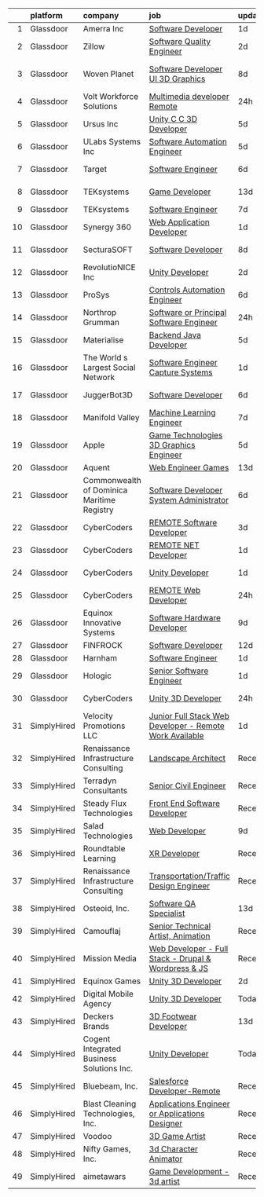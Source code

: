 

|    | platform    | company                                    | job                                                                                                                                                                                                                                                                                                                                                                                                                                                                                                                                                                                                                                                                                                                                                                                                                                                                                                                                                                                                                                                                                                                                                                                                                                                                                                                                                                                               | update_time   | location            |
|---:|:------------|:-------------------------------------------|:--------------------------------------------------------------------------------------------------------------------------------------------------------------------------------------------------------------------------------------------------------------------------------------------------------------------------------------------------------------------------------------------------------------------------------------------------------------------------------------------------------------------------------------------------------------------------------------------------------------------------------------------------------------------------------------------------------------------------------------------------------------------------------------------------------------------------------------------------------------------------------------------------------------------------------------------------------------------------------------------------------------------------------------------------------------------------------------------------------------------------------------------------------------------------------------------------------------------------------------------------------------------------------------------------------------------------------------------------------------------------------------------------|:--------------|:--------------------|
|  1 | Glassdoor   | Amerra  Inc                                | [Software Developer](https://www.glassdoor.com/partner/jobListing.htm?pos=108&ao=1110586&s=58&guid=00000181233808bea722d03dcdf0b4a6&src=GD_JOB_AD&t=SR&vt=w&ea=1&cs=1_52f9cae4&cb=1654153284146&jobListingId=1007906243841&cpc=1EC006BEB16B588D&jrtk=3-0-1g4hjg2793c5j001-1g4hjg27n2pv8000-9ef227baf8ffa14c--6NYlbfkN0DeXU0vMxLyKhfauY-dgUBa_3v1DHLtGGo4EP_Dl8CiY1CXhE0AlsdbUV0CH6NWJg6ASg8sjZ8XcuBXGTEm1rXBqMnUDOOcDZT-f1kO9vOXM0t4y53qgTBD_TluqnHB-3iL7C7hHry0-fbUnoiani-A49smxBl85jDV2Mc2P-I38biv33uVzbmohut7-XvsFulsSbjvhWd8d14X3pa-V2h0xcL3SuB6YU8oXU6XDig7hw5cXPZl-iIYpRNlc2YZ14xpN_D652OBwZ8reTef92IXsVlVAYTUkrCzDmx1F9EFdNv8UWByk73vcZMGgiQ2GgtzdPHLcuVx45gCXMRVRQcrPwEiZX5jwMVBG82fEEoVZbYlv117ju3p5eNBRjJ1oyJQxCVXGk1WpDSb1wCyLhZ6V22pOU7wYdslZuZ9Cst61iZAOXctEjcoqLAJbllmG47aETr5VbOJVtZ3FR9HNXZiMTeHxNyLfmBUTM_BGaA_VTCP5LUsuuiPMtQiWYk1CHk%3D)                                                                                                                                                                                                                                                                                                                                                                                                                                                                                                                                       | 1d            | Houston, TX         |
|  2 | Glassdoor   | Zillow                                     | [Software Quality Engineer](https://www.glassdoor.com/partner/jobListing.htm?pos=116&ao=1110586&s=58&guid=00000181233808bea722d03dcdf0b4a6&src=GD_JOB_AD&t=SR&vt=w&cs=1_95637cd3&cb=1654153284147&jobListingId=1007903539031&cpc=1CBFC3E34E2A31FF&jrtk=3-0-1g4hjg2793c5j001-1g4hjg27n2pv8000-035407c887bad3dc--6NYlbfkN0ANMurRYyPEXg08u6OamUd1Mvhk-zhFSGYIZgoJR86UvQ_x0FKK8TrZZD49G3rLjS9rbZs5q0fbxwYU7MkV993Oe-gKeXOBEM0przj8GW40AqIWrED_h2tg0FFZ_tVDMQKQ-FCMIu7_2R71BCkq9j8dBYcVNaMOjb43cyWZM9Fvpg-YQtiHwFq-sZNZbAd4QXecHj88G8WQ1jnE3kgWD884eK9g8xG91-VtaFBG5_B6WrCe3YJ4qjxi_OABiZ6huEsYTEymomaqi031KxB06bH1svCXDFqMmi0jxrTmZ8S9jhEEaYIbVVCgw_Mcy6FgSAtjqxfMENf7T9mpNX3y3bXZziYerJozyLDrMI--DfrFIniu0LC1vTulitRCSK_soGOdSLtyGIOmw2WVmB_uaDYXbSItoKb53f0P2JtCOSZFoMQzmmWhSQ6-g_YI51v3zZb_EKeqpyfOWVZmqQE7lsQmF6dUgO0TubEFIzwrVz9Aqnm6IOW8up1lAuT5Pch6Anu4uIGVATi-Hez4BhzeSVlbW5HT8hTB3UuORKccscZUTiexmOS4enL75PEPNB_3LK90o-uTmcvqBgW4OX5dHxKQSMjesu5kLVqWdtNtO3kLRbOmA5ZkowQ3iGcbjpaBfziwXbJiCkWkfPaFTrSG_Wgf5FI9xpZhK6O4S9mNpVtzSyapgsVSdK7ypR5Fa1P-ZynbV7KgL2fA-kjXUwmfTr3btwznksnun828eHD4I-2wa3dgSJ8M-_kZIJNAs9BkMnocaw02HgZwbmkH-Srxn8s15qgmRSW0ywuHZ5fGvNrnMLmgPbC9nF6JuvBa2rqUDO-rCTH4lpwkSGVeLBe-CSI7G5Z_tdfz-fVSvqwNmxXS14Q42nXuL-M9tgb1FKuy5vSRuTjy4l8LdUnixUfIEP6fBJ-SPO4o5Xg%3D)                                                                                                     | 2d            | Irvine, CA          |
|  3 | Glassdoor   | Woven Planet                               | [Software Developer  UI 3D Graphics ](https://www.glassdoor.com/partner/jobListing.htm?pos=114&ao=1110586&s=58&guid=00000181233808bea722d03dcdf0b4a6&src=GD_JOB_AD&t=SR&vt=w&ea=1&cs=1_1adc1b14&cb=1654153284147&jobListingId=1007890992132&cpc=D99DB9A39DE67464&jrtk=3-0-1g4hjg2793c5j001-1g4hjg27n2pv8000-7c8ecdf940791dc0--6NYlbfkN0DSgjPPcnEdvoK3uuxfISLALE6pB1FR7YSHOr_tSg5_QCn410VK5Ds4sai37YL-FnH_M2Fnv0gjQ9TOzNTRle5O8StGDaF5nwXTjI4WZakCJvD0hoVC8rY9ZivgsNBzAZH1yAVgljWPxrQjSfhDdac-mVtFJvKlX_SSyDg74TVmkLWO-wnLXDbRecg9HtecRv4SJDVu1nQLGyv_tHOiuyWcT1_XPTOUMjy3C23Px-AtKEsUIBDhZOJxcXN8hcqHPhVyfcIj98RcTYcPpU10Er0PBsztIIMC4qjn_tp1sihM56RT_fzBUj76P9ARkbH1voKuXjvWu33qjN2j2om42NHkoLm2QTaX2b6RGh1rKpC2fowy9lGqFlyFnUKibPKn-w3IfwupJXQg9hOXi0cLIFv5fRbG2W53X1L77NViAFd_OBMoIJJ9s2AxdbX8fsOPOVmxxb8opAmq5zwuaTQREDncppa0FHhXaFPT0bd4_X3oGAioco-aEKQ9x8gspoX_A9O6B1yU4FaUTuQ1bY1oNqzaWzYa938nRHUtwqsQ_V12W0VwIcwhDsDZZM6rceORElTIswVkzxEtiw%3D%3D)                                                                                                                                                                                                                                                                                                                                                                                                                                        | 8d            | San Francisco, CA   |
|  4 | Glassdoor   | Volt Workforce Solutions                   | [Multimedia developer   Remote](https://www.glassdoor.com/partner/jobListing.htm?pos=123&ao=1110586&s=58&guid=00000181233808bea722d03dcdf0b4a6&src=GD_JOB_AD&t=SR&vt=w&ea=1&cs=1_14bef301&cb=1654153284149&jobListingId=1007910588175&cpc=334ABAF5D42DC775&jrtk=3-0-1g4hjg2793c5j001-1g4hjg27n2pv8000-d4eb8369b3334f65--6NYlbfkN0Dw5YS5k2p9urruc14icYN1MKKvJIN3Kd2XbyQRMSdz9S30i5tCfy1Y-ZWHvwiYZbhDtDoBqqL7q4BrVJHQxkZ1uaP5SP7UGPB62W1ILvEBBQ5Aw4DJXXbq2lJsDocoURpBjlVW488WWTvvYe9FVeQiGp0Yb9oqhfYH3Gx_dCAoJSn5yYuMAB1zT_PPR2Z7kJ8DlmW1yEBVi36iHThzb2GUPqsT-LfUkr0WJz0ZzzAXf09aThponUo5-V-NFdF_y-zKJxBMtXF7dbIkQ8Z17xXJP8f-RJ-29PoJ5jyxXY95RC8yL2NSPReHk-ObYUm-Gid_5gOv7NuF3uIiKm6mP6XJWzhnaRcx3abADqHQF-MNCq7ruBUjtpSny_ZEo_CbTXFyGODrNuItRLs1923p2K7eZJDayrDzrv_4tKnLI7kSFNOjxoV6i_3HBc9XlRkAQdMOFT0jbKIhJNKk0OAcjxVFyHODJbVkdt6U5Zt1hxkUeHKmvZzfBg0vA4TF7D1xee4Ys6N8BueO_IAi0LrB3LC6PLZyoYl75e8sUInsVrjeEJ4wJOWJ826DO1ohYt8K5ls%3D)                                                                                                                                                                                                                                                                                                                                                                                                                                                            | 24h           | Dallas, TX          |
|  5 | Glassdoor   | Ursus  Inc                                 | [Unity C C   3D Developer](https://www.glassdoor.com/partner/jobListing.htm?pos=115&ao=1110586&s=58&guid=00000181233808bea722d03dcdf0b4a6&src=GD_JOB_AD&t=SR&vt=w&ea=1&cs=1_c914067a&cb=1654153284148&jobListingId=1007899085214&cpc=F17331D9BECC482A&jrtk=3-0-1g4hjg2793c5j001-1g4hjg27n2pv8000-e94ba3e8f5e09dfd--6NYlbfkN0CT8vBT9H5mqECx2dfLV_FONLPDKpIRssxVwtj05Tmm4rA5I0VNOPdM1oYsK66ov5pDGOLJHGnDLBGJyQ1GPi5-bziv7MwQqUEBr1DOUreN8GzYgEC_gJlyWgSfTpdGPPjD4QSlY1HIR-NFpcoAXS27VgnrBDy-bqdhYISd3i7bD79cjzAdSEJN2VeD1TohrI3Kl6f4QCjwczBeNwLH492qEibsIYUqUqv1obeyjhm_U6tXQQQYMvB0oqKZB-4clx3_VDDAtfbIzk20XcGIijaVf1iB5mIjDtsGc4bWVqeZW3rlvCylL6PtwqdlxRLcC_tusSnNKVurm-c1d-GjwcYDbIZNJ-DYqS4hw0VrJlq6llBSDVc-Juf__BadU0uzlxcgotLz-PTagkCbRMooCz2tqROxSl77ccmnRe8YFBMa5JaGtHwi2RJKsPo6Q8-wOUWNO2badF__AL8lRiR1jB6wgrkY_tnA_IePVfMDHOzBnv7SEJ5LpJK3J5X4Bp2_YGKG0nRrbgwIcSZ7H6uK-UBJVyg5rdyO_CAEMhQV_VDfSwUiNWhq5FIpP2VI92Jiz8oqPfNo1AG0zkQrmtqulV7ipJGl0dZHJCCC_kO-OV2jdbi77-8oP-dtgHI1qe1MdqhT1X7y8kG_nzNphTZI291NvyHR0Ab8zoSeC4uHTfzu_JRCfyXq-VG1LZ_WIEYLCwBWGYio12gRFwoJGml5rf6hdgVoXBjJdIlBGqUvCA0joMkG06QvMkgQFeaVBQDWSLmHDby91qRR6bAe9P6xeEIoHMx8Eywl3af--HftSka51wCKFHC9CYjLuQEd7AOBVyOXYhPf1xNrGVYbQhWe6aO8s0F5nOh1bBb_Vf8RizfpAE6LPgPxGgQHCpx8WazRidUyvAHQLOpahfxNsWHiiTA56RVAuKUwpWlcNelLSW4WvQgKj9zXY8zDCMhMRNkNfWJtUoL-R2tzR4A4gFVfFZww9aRaX3Fzz1FWDIfXMG_vdQ_sUARuLx9Ixkhpu5U2JyI%3D) | 5d            | Redmond, WA         |
|  6 | Glassdoor   | ULabs Systems Inc                          | [Software Automation Engineer](https://www.glassdoor.com/partner/jobListing.htm?pos=128&ao=1110586&s=58&guid=00000181233808bea722d03dcdf0b4a6&src=GD_JOB_AD&t=SR&vt=w&cs=1_c1b993e8&cb=1654153284149&jobListingId=1007898707176&cpc=D3E44275D43A938E&jrtk=3-0-1g4hjg2793c5j001-1g4hjg27n2pv8000-39addfb43f09051d--6NYlbfkN0D0ff9e8Lfwlpl5zGbQmpn59AL71QmFd7VKOAnfyjZzp5sdngV8WPgYe0dov1m7Y2nfEVCrpCjpGq7Chvt4-t_hmGEKpBgulXPqfAQ_y0o1BL7oGzh7E_f5e2WP98XxyGTcMCq4FZaH8NyQpOiCAMspvgKxZlpLGJw1oxWn3ua44Ncr2c56Nhu1QtFJRRFFzsvFIM8OirE2Ml-vuP1tGlSngvdEQrq8OQ_q10EwFA44SXAST8cCQyJsFnAUcaWFEK88YHVEhpCi9nYCWiklMQG9tLUTLCTH4BVhEb6pTgkWlfrTMNtPe2o8UXzzC6XZoR2JQZcOtQ6I-fZeLMXRyrncBoxOQzSRm4WDlyikxiH9j5x-NlNXhVLJE6-hZGHBUhcf_aEnyMBwt_FAh0BqVZ_aG4wjQNYlX1auLxQZwXNU2vX18cSSDrHGa8zEeMqzjC0IcsxKU3FoWTzuHbiyZ39Y)                                                                                                                                                                                                                                                                                                                                                                                                                                                                                                                                                                                | 5d            | Memphis, TN         |
|  7 | Glassdoor   | Target                                     | [Software Engineer](https://www.glassdoor.com/partner/jobListing.htm?pos=110&ao=1110586&s=58&guid=00000181233808bea722d03dcdf0b4a6&src=GD_JOB_AD&t=SR&vt=w&cs=1_c512f811&cb=1654153284145&jobListingId=1007895429194&cpc=275B60D2C545FCD5&jrtk=3-0-1g4hjg2793c5j001-1g4hjg27n2pv8000-42065ac41c6aa2f8--6NYlbfkN0AgONBeCfCTVljpwzR96jFX3mtyFC--n153CYnqiKkqIbEzGownH_L0_wgVvmdp1a2bfVqkckYn9ZGDRyvP-1N9wBGO29g7IFf9GLepeB5XrRUyNVK2IdHSye7sLCOCDJWBmKU_YhTXwDhNQetnBWWs940am_X0JYXzDsLnB15uoAdguM3VID9bVpcdyFKpSxCWEKn0GqwcGv_E-p_pSWLt3x319JO7g9_8oUtjvTvgbWPvwK_1QsvzTd2EkEhLA2N557AeGSaTq5B_HHcRsuSOoPusYTVTbqW-SQp744tTuj-su9XikwDwFRasx7uxEE4Hq5h1MzFZYogSbrHw2L4GwTdwyAEJMMrRPMMWhLBCdavCelS9sZ_iwUBoPJntJjPLNhctwVXhcgkJtDlIQ1Yc24XbrfyALMc_hf3j7qyaMeYVLL-9IfsqaX23-Gus8is%3D)                                                                                                                                                                                                                                                                                                                                                                                                                                                                                                                                                                                                             | 6d            | Brooklyn Park, MN   |
|  8 | Glassdoor   | TEKsystems                                 | [Game Developer](https://www.glassdoor.com/partner/jobListing.htm?pos=121&ao=1110586&s=58&guid=00000181233808bea722d03dcdf0b4a6&src=GD_JOB_AD&t=SR&vt=w&cs=1_8b35d754&cb=1654153284148&jobListingId=1007875996476&cpc=FAE5E775D180B2FB&jrtk=3-0-1g4hjg2793c5j001-1g4hjg27n2pv8000-6bffca2e1afbaef0--6NYlbfkN0AuKz8EBO1xHDEL7V2YF9xF3dC_I9B9i-Zw2Jh8clPMK9BxhHDJszxSyW718EipT5Oq9GRhNCC56mPg0JChckExQGkTED2HSRuhdoRcyUk8TPVF4mU0Q-baBuh9Zc7UF_MDiwaGijfRq_ioHoK6Xujvvr_2AEaIHGKCLRBJg362LpGZoLQBQlkAiI1Jn-9N4-CJJV3C2sx9z7aUKJiRMUkmP0Wj9J2BhKo4ZdMow9EttFmNepm6GsMK7P-VLAhgQ51bS62jQ-bCnVmMCenzr4wAPb5f4H5P621AJ0BSDYZCvZ1DF3dN_f-XhDTrKF1wWmheLvFj1PVCX7gl1aGzMDv3FMb9F4zoUkMaWCMvoD5EhlIlzGSdsVhGzoQpc578Ll-KS8D8L_gkGMuO_mj3bcPcfVeP2ngZncpqPDSCn23RGqdpIDEJnoWeEi4VgBUHsxTWGlTwK7pCX_s84aKLbPFvbdvoGG70nzCq9H0VGNaZirMMThfwJjY10RM5BvLYRbvbv3NmvTCfHSX2QhLaOYxBMFuvi-YwRxUd_9aLWMI9vLBh2gAFKjapFN1ZjsGMZgj7Naz42QhZdk6qvsUO2CLoY9dhf1kxO2xkfjIVT-lPoE3lNLPrZS8qEfLEVGBp2hxzGU7XHWExRipKbKGjAKOVj7nTs6iUFK8U7qotSEPr8haCa58gKZA9_tqxLlYkJq86BNg0B3CB5Q79uscwUZpOBC_r6He5K2k6YP-H0cUMohdD8UD7N6FSz6Lz2_tpRtUqLo-wNSgl6myRJPgfNINS0PGZsCNCc1A-kVoFEaAVaewb_04olyxINxTMVSBVV6w4oDU96xCNiBDOxEQJA7u58v7OP8BmEQvbHtobS7A_CIcJCJUqRRYY5rcXsk-CkgpDW3MLRBgWqbriPEy2PByu0X8D7smaTQFQmtGeUeB8GCdQn8ZQfyQQJMJgEuMeeifPls5p8eozdA%3D%3D)                                                                  | 13d           | Cupertino, CA       |
|  9 | Glassdoor   | TEKsystems                                 | [Software Engineer](https://www.glassdoor.com/partner/jobListing.htm?pos=129&ao=1110586&s=58&guid=00000181233808bea722d03dcdf0b4a6&src=GD_JOB_AD&t=SR&vt=w&cs=1_e2922247&cb=1654153284149&jobListingId=1007893638702&cpc=1FDE87803EF93CD3&jrtk=3-0-1g4hjg2793c5j001-1g4hjg27n2pv8000-8c1e4079a71b7050--6NYlbfkN0AuKz8EBO1xHDEL7V2YF9xF3dC_I9B9i-Zw2Jh8clPMK9BxhHDJszxSyW718EipT5NC5IoCf-n2g3ZtCamAdrOuW4yzplcuyfqKr9cASU82bMlgSpF9XCP2sN57I-8TvR6X4q8zopadC7cauuzDWl6UFKP9TCOHhJFJlg1krq_CzYJ71F9bjPurcZGV6IZyXKIh1etZEmaUut9sY_MIfjF9Hul9W1uWr6wTZgREYnlsS03i1kme5TiXRTA76BZhvYybDi8Izs8-NaSApuKtWf2skfYy439g1pTY7-TJw6f2Kkr_DaVy6Lhmv70kMzfCXbQabJ8d45h-V2VAylwOl4iwnmOfLdqBXv-weXuM_VRlK-TkeKT9ENuKnfFF4-KogNhSTW26o2F1lqdmT0bIq9IaT5lPHctsiYE140880FSxgx8betfbDwwn1M5xF3oMB6ZoSnZUcqOvPqUPNf5MrdFWbfTjQczewTqMnqu278E2TvOQDZisqlB5HhY-5Tu6n35fe6Fdeyoi2jBOSYmskM21_xIRkbsOYtMuIaghwh0KJGQio8xhSUEGiBoSxtDBtJuUJI9yFDru53o_014G0QXRAxK7WN2dzv13iS8ULuTMgzMsFyJRE3QHm1CwoC-KWZ6TcxWU9HBNrXC_EQrWm-L3_C8helS1mcDri8SNtbrTT0HHEM9GdbQyKaRQjxyKY0dEpVCnDsC1Mk5tJn3Ast9YJfJ-JDHw6oHqMfrAPPF8XCFiO_WfF91Cwlp8X6FRyi7OL7P6iSX0mCbXkxfL-M_ABVC-6PffDZVrnzFxe-fIw4L3mFCvyW13FJwqC1yeX5p3MuV9XgrOgcVSLmAsxpGJFT_v5QW-PRYiFvcAHXexkt7Nimezv2-998L0tMB_Io9U_Mfaa5nT2KCr53hWwU071nkSGFma6M30Y72J4TNncHgU5lJIjZmN-POtMigaGBIUeszs7HSi8A%3D%3D)                                                               | 7d            | Wichita, KS         |
| 10 | Glassdoor   | Synergy 360                                | [Web Application Developer](https://www.glassdoor.com/partner/jobListing.htm?pos=107&ao=1110586&s=58&guid=00000181233808bea722d03dcdf0b4a6&src=GD_JOB_AD&t=SR&vt=w&ea=1&cs=1_cc25fc81&cb=1654153284146&jobListingId=1007905839145&cpc=40021B6B9FB64F38&jrtk=3-0-1g4hjg2793c5j001-1g4hjg27n2pv8000-a9a778099fcb9f3a--6NYlbfkN0D3144mSAre_s2DyY13LhQs0VT40Ny06JpOHOzDNPfCMOPtH0hK8WyPBEVs6-RgPgnw71leSE1PhgTFvq6HnAv1YcNwtiSr1-SazMWYykE5k7OueXl2JYCw4TcVeV2uYaWyxO_ccL1RSxjp9bPI6cof3vJD_s4BxD_r6-nBHjOaO7Nf8Mkl1pECSwXtS88R39ApSzHl7BYo-wbKjkgEgy53hc_4KQzKk9WRBo4_G7djFss8LAj73qzerulapubZ8g-OZB-mr_e34-yJjPkWyUEmJn4FojN3wol5xuNSFtD4EqC3hlz5pshhyai0pE4udm47lguGJpeSuL5pG3T5R3qjOK7m0PjHk6FTSFYNX69O51M7V1reuMkRar6B2NvpBhuogEhCONjnUNWX-KxyMFF3dFVMRueNZD_th9sDZ0s3LSARBUPbcjDnqNUbQPMoAeUpbCjoE-iQt5k4c3STCWC5Yrfn9liJvBPJZjAEOecHGgrDzGs3iD4M_u8FTUd5ncghtmDe1HsjZg%3D%3D)                                                                                                                                                                                                                                                                                                                                                                                                                                                                                                                  | 1d            | Maryland            |
| 11 | Glassdoor   | SecturaSOFT                                | [Software Developer](https://www.glassdoor.com/partner/jobListing.htm?pos=119&ao=1110586&s=58&guid=00000181233808bea722d03dcdf0b4a6&src=GD_JOB_AD&t=SR&vt=w&ea=1&cs=1_fed1ae8b&cb=1654153284148&jobListingId=1007888920454&cpc=84DBBAA61F05C438&jrtk=3-0-1g4hjg2793c5j001-1g4hjg27n2pv8000-6db70ae2f9fd6f3a--6NYlbfkN0ATmKhZcOqOqwgk-E6OC0vF_gG1j9DmuzR5uXhzTwamu_0lBDHSheZUm07CwPP0AYydyWXs400-8BbQLNBk0tkIe_yUaaXTLbYJ2zUCbsWQFZjj8uSfuXLRwenlOymZ_b4pFL62UsssiLg_vxMaEsHNtaTeEoKXIJCupApf93bc47VlmbLObLVrGHF3Zav0epzqrOo5imIdvNVlltzjgsYQ7TgWTV9qiMNf6BpgaAtZHOkFlPe2YbVxAUUkdwuShWqYJBPCUB78R5jSd3iQq6agDdRVb0AeCS60X5Bebh2JRluia-dmL85ba34pPpHImHeC_OiVVD979JstSCAQS8FE_ferf3iM5ZQZtyTErkie82g3xdRqtAdwXJGQHNIqPunM7bqQd5jIgUUAAbjfczetxCIGDYJKkBi3-iDpgCy_6Zs6lKNj_CA2Zr6BB1_gS60RAR98ibVSfX9YCgce7f33jkbnjVf7CdIvwtyFx2lO_ftnY0n2D5uZJaMbZXr6y24%3D)                                                                                                                                                                                                                                                                                                                                                                                                                                                                                                                                       | 8d            | Cincinnati, OH      |
| 12 | Glassdoor   | RevolutioNICE  Inc                         | [Unity Developer](https://www.glassdoor.com/partner/jobListing.htm?pos=105&ao=1110586&s=58&guid=00000181233808bea722d03dcdf0b4a6&src=GD_JOB_AD&t=SR&vt=w&ea=1&cs=1_bf683681&cb=1654153284145&jobListingId=1007904008285&cpc=63C68CF611DF075E&jrtk=3-0-1g4hjg2793c5j001-1g4hjg27n2pv8000-d0576883d54a6d88--6NYlbfkN0AO-lx13pzomzdSppJUWL3QXsQT8oyFk4U4LWH8QC50ColyNbWeS4BJrJHc_fD-LM9HbmqiaJFWkWXIaq0w5k0NHlQYvThBgjiOkvX1gCiEmG5wJJBu77h--3z7zEHUUHUfr5DLRuTXKQDTt8OkpttX8vIUAi27UNZoDWO-F62s4ZbsgNd6tyIy3-zt8oGzXp7k8v9aJuyDmhdNUUx6dhzlXOGEagcMhLI-6nrVB6kOx1jB7wckZ3Sy-31RKeAU0A7oNouEIKf_VMpK7P9hlvweF0kNYoardDeh72uXNzGWPxqeOQyp9nIF1Fwa4Xb78HHDjYmOP3z-yho8feXFScP1VgqqgilgTnoTI2uSFavrkumshfLN6vKOOCzosAeRU8u54N_b5moyq-5mFPk04_89UoBfLX5LgvTce9PmPVeQWFQEMm_z83DXzLqevg2HKhOGUFLBLDQNbmu6qtm3mG9H-M8FbVrAoUy1mmQyDMIM2pVs199uNn5SXmaYkDhltaRQua3j79O-UA%3D%3D)                                                                                                                                                                                                                                                                                                                                                                                                                                                                                                                            | 2d            | New York, NY        |
| 13 | Glassdoor   | ProSys                                     | [Controls Automation Engineer](https://www.glassdoor.com/partner/jobListing.htm?pos=102&ao=1110586&s=58&guid=00000181233808bea722d03dcdf0b4a6&src=GD_JOB_AD&t=SR&vt=w&cs=1_870e7336&cb=1654153284144&jobListingId=1007895421291&cpc=C7B353C740A8E4D0&jrtk=3-0-1g4hjg2793c5j001-1g4hjg27n2pv8000-3c263e6f64f7ec45--6NYlbfkN0AAZ2KOaAKSdSA4s6ZFM8pp2b9gbp5FFgZTZvio99B7CKbGe8w0J7iHMyqH3r5O7LINfTDwF8xttHB247AtmiMO362FZHrlLJ7hIMp8R2iwvg4rrj-3yeSLEDXGxRo6ZoqOeVFImf32yxs5mtEQdEd7HZ7XtQH9DnhpaFROumOtkVUGF8cJnrstRD-uKdkvgIj3YU9zv_yCOpH3r67ZMvjjoYE78JJPcc3V0PL-669KGRyD9e1xigMQ1028ENKb_cr7MzZIHEK0Szy5EdMfJ_jhau6MTYEdqQkFMOhjkdYVJXyJ65hT6Mu1rcKMxSFU1nU66BudbZ-9svwJyWIejL4FCDNRU1wrFXOCh0tAGoGPjLVfOw2ZVL1lPEHyalYvt0h1pOWeWOenACEOzLRwelBjY1aC7BZyNJpl9sT2_o7w0mBp6yrNRlEyZkdr-9JUjIhuj9-OdBCBXeyxS-iMHcFda2GT9VQbhfYZ6XdkTelDG1Zek0Q5rBAmcFLdvaR-PGfMDhcvlTfvGGdAA4ZbYyqPBJGnjDF39jNBXluHcz-9BWIDqO7BCCJmHPTgO6TDCKD3QuYWulppJyoltZQ03zoJy5R8UcjwRalNnBTQl_5EAbysGUKzz8Jj1oeJgkzuHkfRMgzjUrM7hGM3nplauPAtdvW9PS48acPjDqaV3O1sjqqBE7CZeFVskIOAwrj2_9F5yzrOOPkBFR_T9t-21YdEUDGTi8zU7qEDkWgqxvYQJw%3D%3D)                                                                                                                                                                                                                                                                                    | 6d            | Webb City, MO       |
| 14 | Glassdoor   | Northrop Grumman                           | [Software or Principal Software Engineer](https://www.glassdoor.com/partner/jobListing.htm?pos=113&ao=1110586&s=58&guid=00000181233808bea722d03dcdf0b4a6&src=GD_JOB_AD&t=SR&vt=w&cs=1_55b507ac&cb=1654153284146&jobListingId=1007910458185&cpc=7095061949A44974&jrtk=3-0-1g4hjg2793c5j001-1g4hjg27n2pv8000-22b55811d156ac86--6NYlbfkN0DPf8Tf_oakpB62WadId2dzQiWExtALTi0lpCM--zHBL1trAzPQuAwgyDf_-NiZch3m1iJi7LpIyjInOe380ld-kCCw2Cm_WhvurPCNVwngsSzNCxjYZ4mWjalmCmMEOqhMNuYcDOKFZDT8oaZ0X-SZHW6ITQ18fgeAgR8YZRqykBK5eC6qyp3ONc5zB6nRMah067Q5rsZIWiw4PyCHAZNq4DAdmUUzFrXq3pZbeSetXJKsDwoc_2gpqgdRjbVhY8z_Itug6HT1pF4dNbR8HB0mTcgkk8rkQ8Wzy_5iOF31MVr4eLm1BJffIcJIi_v6k1_rkquFuSQk-yJAhrviyHuunq8llAoOwbD5gzJUSsNdyjEaLOIhASMNI1lxmUiNlpoUoqlbCUpRVMoHNcBsQCGJEU0cYSgV7xxJnNG3wlkKceNYIZN81t_WAkR97oS-vPyPS7JWoqfYXx_dQqzwlrhg0KRItfHaoMRoETjXqGNMbJYk98G7ZsLrEndReVEMpTpp12kTl-S0YV9uf8raeG1EY7NTpgcPaksZ3ngPa_MBDp2vVMrr42LCsSOX3ClllPAIZQFtexfqzEhVyH0ci9wkhhaZOhvNgjw4vdMDAZX58sqgK6PZd8CUJa2FDasX7ebd9e4D1MZM7lGJERX7uh8xnLN_bBG7-5Xy53lEyU0kXEf68WX8dVrx6V3SVPFsb1N0R_SRtxONBAJdDeuwc2m4tRgwRcgcrq_NH8LtfBki8YKVogaUbUdLIr9mPXuC90nP-OLQraQjGfFp8BwRHCkw5yWsItDkUYyKiUu9luVJoPjVnqjYWBtMS3qVmH5T082lmRqfCN8pwyaxhEBOGeE1yJzsc7ALFx-4NOUB05zJRQ%3D%3D)                                                                                                                                         | 24h           | El Segundo, CA      |
| 15 | Glassdoor   | Materialise                                | [Backend Java Developer](https://www.glassdoor.com/partner/jobListing.htm?pos=111&ao=1110586&s=58&guid=00000181233808bea722d03dcdf0b4a6&src=GD_JOB_AD&t=SR&vt=w&ea=1&cs=1_7e82ae4b&cb=1654153284146&jobListingId=1007898576123&cpc=723ADC3DFE402989&jrtk=3-0-1g4hjg2793c5j001-1g4hjg27n2pv8000-c5f81152a7f187be--6NYlbfkN0BL1DyQYBK1tHwoBciZhChALBxjrhsy8rFgUIA85pUFUYWyD8JNRbN5GbuOwVOSt-OqlM_96OIZMvFGhrgw9RqEr8FVKjqsNwAaD00HF8SNaJ6UbA5D4lMGHNSV0MS-Is2bTqsuhDqUMBPRpJAO44Y0UO44DCtLsuBIGe3cEj6yKtqvAV6NkzzlAnHyLLGdSdc5dMPZz47CYCgzDg4-qcG-iLfplZT7fX_VHA_tazQYYR-qwg0Rj4aQN8oucVgwUR_7wAr1g_CCk76tvCbONuJ1LQiG_RI_lADEGZbyDe8tDf00aVGnObx2bTekjXa3nNCsiH6GfCdyLallDT9Z4ySv_Lo8buyuG8vg8OIia4dA4huayA54HYCt18davDQ29yG-EHAIP0G_DeND2CP8lisTFaRFsO54auwwaHCEMys9fIm5PNDfaduPlWM9trvcGD7fi8CoVTEBjLAhISmQ9eEwEY0r4jdfeTmiNXDCrAYaK_hffPrE_rhlKg48AbuwCMWBOz8olO_XGw%3D%3D)                                                                                                                                                                                                                                                                                                                                                                                                                                                                                                                     | 5d            | Remote              |
| 16 | Glassdoor   | The World s Largest Social Network         | [Software Engineer  Capture Systems](https://www.glassdoor.com/partner/jobListing.htm?pos=120&ao=1110586&s=58&guid=00000181233808bea722d03dcdf0b4a6&src=GD_JOB_AD&t=SR&vt=w&ea=1&cs=1_7d06f6fb&cb=1654153284148&jobListingId=1007906711836&cpc=8CDBB1EC89CF7160&jrtk=3-0-1g4hjg2793c5j001-1g4hjg27n2pv8000-79c8db4cfa7dead7--6NYlbfkN0DSgjPPcnEdvoK3uuxfISLALE6pB1FR7YSHOr_tSg5_QCn410VK5Ds4bQGcKtrI548lXiDamFa7Aft6JX3T9IceIq32Z2oAhUEilFu0dQTXI3GJUxm8jQIlBLIFTxtUbZup58ZMFBHEPo2sK4SobFEqB_O2CRgBDnjAWLr8WediJ2dTcjs2ves9GitY8m3dlzcSv1hR8X1EnF3b2Qrwb3O6aDB5p3a2VgHljCEonvGUM9RGNKfcoVZ091kuCpO6PVunRRlEWGKDt00KSsslGxrupIzvdDZDm8aq8tSLgAGp8vAI53SXVDrOWkGwip38aUq6bmXG7GuQ06fYTMVnzrTR7wv-rrOHXYenGpwMhXi2MOnjp0v8YZgqzZF5XjEolPBtRoEehLOIKFjqxfDj06E4mtE3d8ORBIT9tD8cbrnNr7r7s6s62MpvqC66CRUCciBzlusuCMB8E8tUaEETCDOogVi66p0wpDv0PAoIavxYOy2vkoj4MVlRRyp0p0eSZTX6QwHwq-bfVgcPTGEINDbvIuOgICiGzLIAmusuKC0GzllXgrPaT399Hx4BZUzSni7Nnr4I0SyC64ZeFg-kY6Hg)                                                                                                                                                                                                                                                                                                                                                                                                                                     | 1d            | Sausalito, CA       |
| 17 | Glassdoor   | JuggerBot3D                                | [Software Developer](https://www.glassdoor.com/partner/jobListing.htm?pos=106&ao=1110586&s=58&guid=00000181233808bea722d03dcdf0b4a6&src=GD_JOB_AD&t=SR&vt=w&ea=1&cs=1_4f1ee6eb&cb=1654153284145&jobListingId=1007895529020&cpc=0F120DD93C91FC85&jrtk=3-0-1g4hjg2793c5j001-1g4hjg27n2pv8000-fe487e633f2c9d77--6NYlbfkN0D6R_LooIo0XrhooaEU74opfISuQnu_V8ZR3VJvibYqco5pcIz0yYB8Ieqd1FkhICQdZmwB1le4wLprn9-SLhES_P3_FDVEzkuWPMQTGt_ttZ29oX6OyOlV0ANOoVlJipMkrSpf5-MPTLxiViNojMGK759bWI0xcNHN1aAkc_MVoHbKbSR-NGx65tNAebyb_RCAEQHj9oxx6ATgwtIZ8ySzTRTANzqwd2luF4HWH60Wn4lmEX5cEXc88D4AsjK3HX0WVkSYMlE7FSZ0jv8Rpc-VNX3xF9db0Ft2rpZquTwd61QuNtBIoWGPUueIM_GoFE9PMyyF3R7lm84h95l3h6bn_cu7ISEVMMiSSxP8Xz8VFq7ZwgwGrw46EGE9Iuh08nokqMedWF21drqk2VTxsuUMnV_OpdgvSpgoJBHVFHfG9UmA92ORYnxCM740CHOtATlq2P_rEbNajoRhy87K5uNY1wy2lXhYvCRzMfWJ2cb3Bp28lwaSVJF0Fzo8Frr2ZQHrT0v-PH-0eg%3D%3D)                                                                                                                                                                                                                                                                                                                                                                                                                                                                                                                         | 6d            | Youngstown, OH      |
| 18 | Glassdoor   | Manifold Valley                            | [Machine Learning Engineer](https://www.glassdoor.com/partner/jobListing.htm?pos=109&ao=1110586&s=58&guid=00000181233808bea722d03dcdf0b4a6&src=GD_JOB_AD&t=SR&vt=w&ea=1&cs=1_859bc5d1&cb=1654153284146&jobListingId=1007892342522&cpc=34670CD602BE5E55&jrtk=3-0-1g4hjg2793c5j001-1g4hjg27n2pv8000-aee5fbc19980174c--6NYlbfkN0D0ZqxdZg2TwcIemQ4yr89eGinLCR7bn2QHXosobzuZIISjxMRKT4E3qfNpVFwPB_1OVYuPvxnNjuS8DeLkRHHdzBxZDspFuun_YXZC2WbMLPg1htwxRCgeMIwi8QzzFRlhB-uauEso6Hp-UHDfVpy4JBkE_t-zYpvXPmKntdRxIuMF5oRkQIPExmvQRWMNEIQL66b4ZCuH3dRrv8bp8VjGw6yvHD4Z1n_Lw1Y2zhzV0Oaq6Ci1tXI0cNGmo8o2Bu8Hhczfr15M7VXWyzrYUBxEhQ7Ae3B6096ugsELB7LZhvRosCAxT1qlK8C1qzEPs2PUmiHTYv0s4jihlVPHUGgSwzr99BrWyi5FoTuc_KntuYU8pIvCG5AJlWDlf3GFQDIyzo_zteWZwpQUksh6NIR-IbQ9sW2DldM_4klN0cmBGa2iTmtFt2bsZKEHgCb14VJRr_dVTRPWxRfvhN4JaeLHZRw16u96cvZWtwAN1QwcT9ie6Sn2ryOweSUemUffsvsBVbAIRstICw%3D%3D)                                                                                                                                                                                                                                                                                                                                                                                                                                                                                                                  | 7d            | Los Angeles, CA     |
| 19 | Glassdoor   | Apple                                      | [Game Technologies 3D Graphics Engineer](https://www.glassdoor.com/partner/jobListing.htm?pos=118&ao=1110586&s=58&guid=00000181233808bea722d03dcdf0b4a6&src=GD_JOB_AD&t=SR&vt=w&cs=1_6ccdd242&cb=1654153284148&jobListingId=1007897913384&cpc=7F6F94E2229B3AB5&jrtk=3-0-1g4hjg2793c5j001-1g4hjg27n2pv8000-657f79cc39d85f12--6NYlbfkN0BvKrLyj5gPmtZO9T8euul8TCxuuKNOtzRJOomxnwSEodTz2Bc-sPZlADHp0xxmf8Xq9_ti3Wl2aurzOBya4B5N2vDLSOWj3FoiZwn5VzDo4mTgHIfcvSbGAbYXfazgkjRHIVuG0gGPMcloBCGq74MPOeeEQvuX7LK_dGcQtmVXl9j9fMrcp4Fj3lZiUb-fav7R3pZr6nH4S7vQWp152YRfN-RUmv_8h9ioQJnAosNZcYrbGrEKbmQ7a_-OsF29mZ-d_d5N5GP1V8uSd4v-FzxJLYQaA1BSmPRkstcDKouEAOEN0zUA2sv5Tn7Db4mVUBel_oSz_9V1I890L-SmEzX4IjskUp8izfrUKwQeuuoNwgwl63lbJsLqMUIM6YOMySg40jFMSR9YYSxO35hEXI38ETEbd1PQWaF5BnPTOeDP40b0Abf0i68kKlrDqYzCyBpnItqxr2V4YrZt3Q70xLGa3kOqHVZ3mAkPqbWZGvc2rHYOLu1uHAFkWE0pPJ3EQ8byi3yubPXdoWQCdD942WglMzGAA8lLLoI-KC1qGROjCF9izLCna0EdR8ZEe1hLhGiX2DhNKQjDPcEbhpI8zfe1vp19XKn23FCgbSpHIUa5Oy7YQk8sfkyluUrYH20bqV9DJbAGgRmtbYx2UUyXeH2kxNvsxg4NXBodbhf8zVaJfQ_j0sCfkIZFeF48Ikvw_FXHej_pGUM8jnTtbfavJk_MswEfmyh2ee96hqPEW9VQgQ8h5cs-ytOrmBEhNjBUGk2iVDGfq4nwbMsrs8xL4R5ZmuvSTAYUywvHOP2npLaMtoll3_dwO0GI1EvgrwPdvF3SaSeMLmuCbkxHq5sI3gM5ZHv3eIHWsh8jOvEnlFw-T-LcOA4KhVbtDeY6wLx9TPRxY3TgcQCCH_ABVQVUEA0GSFCFDsfnvFiumC8ubeKykfb1Py8Xt7X3vzV0VGeaL2A%3D)                                                        | 5d            | Austin, TX          |
| 20 | Glassdoor   | Aquent                                     | [Web Engineer   Games](https://www.glassdoor.com/partner/jobListing.htm?pos=112&ao=1110586&s=58&guid=00000181233808bea722d03dcdf0b4a6&src=GD_JOB_AD&t=SR&vt=w&cs=1_c52be1f7&cb=1654153284146&jobListingId=1007877306825&cpc=036CEF58F9688075&jrtk=3-0-1g4hjg2793c5j001-1g4hjg27n2pv8000-68a9b777e3a659a6--6NYlbfkN0DMrcEu7yrtATojKJA7cEzGQ3FdRGWLh0CZQInL4ECGI9gD0Wolx9R2v-Aex0-GK06tUpF7Kte8fv1ajtzbv3la_XzLMB1J5HVx6PxQ5bLrNHeM2MrRy7GkKsccnNOkEIeFdEMxUAdjuMf0H42PMrcEhYy7dAMbT64TX3WSeCDiDy_fbcBp6OjtorXGBQkMwZetlBGeamPAYxcnuf7LivlfiJbukcBVHkCyxsGXybH2PkF9WATazK-_d8Ad7FicSOt7zSNNncvXBfiH1_qsJsrd3YaapleAyQCs9HSfpzcl-F8NmjnibNTIPenBqQ4u4c696gIb2FKJJObQiQG9WbeJwVB3F7_ZGp9XAYs5XbInsTNaygpfmn-va_-xRSDgm16jUataMBF4a3roT1IgDLyqaSpCon_ELy9uzV5kqpWG8OiBzwJgFTAqZJtcmLt9KV1j2PbCtPP79A%3D%3D)                                                                                                                                                                                                                                                                                                                                                                                                                                                                                                                                                                                            | 13d           | Dallas, TX          |
| 21 | Glassdoor   | Commonwealth of Dominica Maritime Registry | [Software Developer System Administrator](https://www.glassdoor.com/partner/jobListing.htm?pos=101&ao=1110586&s=58&guid=00000181233808bea722d03dcdf0b4a6&src=GD_JOB_AD&t=SR&vt=w&ea=1&cs=1_ae35d9d9&cb=1654153284145&jobListingId=1007895541601&cpc=01A6D5196E04CE23&jrtk=3-0-1g4hjg2793c5j001-1g4hjg27n2pv8000-d38d22800ad2354b--6NYlbfkN0BdDHiSlq2TKVYTvK036ioTcRDjelCKzvFOpLFiF--0iclsk7W_aEAp96W-52RDhlrP56bccnuytX0NfH7jqw5K3GOG26hBRl9fOQD_cgtTA1mA6hW7BIymkmuMYO08IZ5G_P7UVuyklelPItdASnl6jEltgZsSweOTHxk96QCea3CjImbcWSvLFyK5qDhHDAb7X5A5J6WII4ra1_fHvjpQ8CKvX--8BnkuwWtAnzbL__sLfhsb2w8Cbrtr1CjiiCISNgoAJ_bX4NnytAZAg21B-jtND8RfpmhvaNWQ5G1ygdjmjM110lbhpCV05sKL4vBcbI9DJdds9EiKVQRgTIYodBy7RLEJm0KGJ3w4KNGvDd36arsP9RvnBrjYpB3TSPVWp3biP-GUrs0wR5w1hltUbziuMqsLadCZr2WVgPHt54EP2dBNRS0WmXBqBhX1e81_usrpXDe3KOs6DniDBWVr_s-AXEDlzi8lnbqVvd7G-D-K9JpdsPQm98JNtQf3leesDep4gb9_XmZ2d2IoLxBOYfZS40Nlcos%3D)                                                                                                                                                                                                                                                                                                                                                                                                                                                                                  | 6d            | Fairhaven, MA       |
| 22 | Glassdoor   | CyberCoders                                | [REMOTE Software Developer](https://www.glassdoor.com/partner/jobListing.htm?pos=125&ao=1110586&s=58&guid=00000181233808bea722d03dcdf0b4a6&src=GD_JOB_AD&t=SR&vt=w&ea=1&cs=1_66dfe72b&cb=1654153284149&jobListingId=1007900591615&cpc=47CFDC01B3F81FAC&jrtk=3-0-1g4hjg2793c5j001-1g4hjg27n2pv8000-55f5fd90bec3f7c9--6NYlbfkN0CpFJQzrgRR8WqXWK1qKKEqALWJw739KlKqr2H-MSI4eoBlI4EFrmor2FYZMP3muM0cYoK_Iv-1NI-LnaaSC8XpWgVP4o-D47TlDNVRSHfs6akO5iJUSndYNOL81hyJUn8XmZn4kqztOjLmUp54t2Hq4I8rboGYHFAK5k50K9L-BS9QT0LPc_KCmOV9lYgNv3dGvZ_YzA5PRj2Hw2Nl0S52Wxn2SD6cOLmgGyMYuV41V0SNJ8OHpphu24BEhWDhKP_zAb4qMilWsrBJxADZaiu-E05j4hHkbTmY9PjqwJpfHpY9dttNGPwG0fI29mXxaXWxLW5mH2FUrI_4XQkG75QYy92A3Hr4UHLGHqlMd1iA9KkrrltP6IksgHq9_tavPJa0k3zkp-YBhQHKnFpDlONNCSKNupiFkcQyRh0YaRyB7lRSTSlbvk1b7anOuVSBbibpZ3sK5lVDStKj8PEjb8yxRq12B1PJR4Rax15DiyqgJ4xrrZwnoAX4lODH89W0W8GoE0X9ZNmiP_bdrcS9JecIRdm7CLC8UU8VHyjMHjF0nIAdBZGbczVah-m_RXZwquhwVhu7BkUoviTdaIEx0PKeEDW8Z34l-iOXGGP6PVuCSenXfj9GALF7IM_APWdSCvdvCkgOfv4Xd-jFPgO-TriSMLNnKOTL1ttBjCZpHFRyDBme7qO4TUV-JBXRPDx04jJRmz0J6Z66XM0LMMYACGLxvuDlWebTMsPdG7i5s8jG7-4NzAvAlzskZig-_7kiLzWayVSKtOG0uvJ21oW_w8D6puKRzawkwm9k_Yojv-TXj_hyZXfdDLsg882VydfQxR6-6bfmDxJXnbLU8lS74c2bNsaW07nGSl_7vc7TDrk7iDJS-6fIcYayTHnNrOuSmvzHKvgSqb-JXgys4SOjEJmxQ_RpIaxMJBMGMbrpxwDfnMCL_hz8Z95kjP_xPXh-NmmxXBn8nVloGUPJ_AnaW5fsiC3OVD9OWQM%3D)                                | 3d            | New York, NY        |
| 23 | Glassdoor   | CyberCoders                                | [REMOTE    NET Developer](https://www.glassdoor.com/partner/jobListing.htm?pos=124&ao=1110586&s=58&guid=00000181233808bea722d03dcdf0b4a6&src=GD_JOB_AD&t=SR&vt=w&ea=1&cs=1_6c673806&cb=1654153284149&jobListingId=1007906266204&cpc=32EE424DE2B657EB&jrtk=3-0-1g4hjg2793c5j001-1g4hjg27n2pv8000-540ee66437176a13--6NYlbfkN0CpFJQzrgRR8WqXWK1qKKEqALWJw739KlKqr2H-MSI4eoBlI4EFrmor2FYZMP3muM03Um5swKT2wIFpmIt8QkvbzAOz85C_BawNR8Tml2CBRoS1Zd7A-uGdzjuZWMf2muKowK2qyf4ijUtUhMRajHWcndSpF8JjT-NtgQMjR19UXEXYfgAJ85nt_Cagia9rzmppA4hziNWNW5q_2r1LlHWb00iVZXDeW2CNGN0au7sOD0vlTw6n8R__U0cCKClFllU2WE9rd4hN1GY_S9BncRhMPUKrpVBHU29muD5pOPbnL3q3AetCZkSIbQbDjfZjugoJvQCn3KIiOW-7w4WpWUI1igBzB7yNalxoO8l9iJLn5jkvfFSpzlG_zgLleFR0SXv7nqF62rNW8Lq_Gq_5Q5xnkNS5VydmJJMNZVKFakZt3nzT1as9tMo8E8xdaaQA7Oi4x7fJEaGIZkC7YrxakzQbrsLUTemKC_Qxm57A5AQPrSiBW1qmMHHne6px7jXMrNoSR6MzgjBAZwRomwZ-KajWhQLKVMX-x7nZSVOvVj7EXeR6oE1_3TQmwCGcoRIK3ccVbfI0bUXBoouRBga5AhvMf3PJ4IgGc63ewatLs6peLq1GBrUnc3wWEVZyjHuOKnyNLdc5CLz0ZVNBc995SzqZrKEcMm_eoSKr6Ycw4fyZ8DCOkl9ZMsRVxu-HZbmGnQRfIEHIjfY0GaZXFYKD0kI8H-YIaYPZa5Zdt9FYXf0A2gqTjsBrGa84QigjSkV7dRC6CnGylOblIL_WTSFOEF4Hh4sDJC7fTLhHye55b0Pa8A6B81TtwVyeElONbT42OHvEPUb9slA1fah5_InXyXAXw3WU8FUKsbi4_T4g_ZvTs-TZBSYtC4QbhZr5w1sDEXs1GVujYPuu3jSKkKrqYLSjAQGhnxtD0DdTsai6-coFGsJnneaovNqWRfAuSgXOgo_lZgvRV7Pl4YR-nYjc1NBrNfEL4Z7b8i8%3D)                                  | 1d            | Mountain View, CA   |
| 24 | Glassdoor   | CyberCoders                                | [Unity Developer](https://www.glassdoor.com/partner/jobListing.htm?pos=126&ao=1110586&s=58&guid=00000181233808bea722d03dcdf0b4a6&src=GD_JOB_AD&t=SR&vt=w&ea=1&cs=1_6d94b833&cb=1654153284149&jobListingId=1007906266639&cpc=32EE424DE2B657EB&jrtk=3-0-1g4hjg2793c5j001-1g4hjg27n2pv8000-e43afbd21a54c998--6NYlbfkN0CpFJQzrgRR8WqXWK1qKKEqALWJw739KlKqr2H-MSI4eoBlI4EFrmor2FYZMP3muM03Um5swKT2wPxdQnzL-g9OP-y5is3fuZvXjnvdzmP1nCC1UXqOX3sGeOgqFmAfDSwFP1NP8UYOwIw_m5knHoLJbzWej40dgRQXZwhp0eGW7lwgIK4ED8K3zgh2ca8xOGChL89IUSUK9CfqIamYh5IN0lqZAIMtVOPAvVkgE-egRFaaM4aeknSzhxZUKTfxBEauEaAWI0yQQNk8JTPYa8sYnICjzvVA7A8-copP_S_BEcwBX2STxVAEHQzPpUAHpHrPVFSEYc2Cf2OwozHN9FpsVDIQY7jbrldpcPTlwXaKpt3uB9N-RgtoYRJNmEzsUFwcWs8mmlRTqQ1VXV1sdad066mJ-HlncobjUlzwQzMC-wnsM9QpZYxlppwZOFiRJcSjNZpqcj5wO3hBSlp3uz8VLxLK8AU6pBQ7DiOv8yZ5pVyv2EbdD2ZThASgbCh9iTfJJF3-fxqJd0yCHeuFQEj-Fx3zPNVPy4RWPPm55o7PqkstPam8H1CouC1NTeep9FsOmNmt7CfZY5ouka95E32q13WJc-vhIrIFEdatJ4fRXIoggJZByka1vkM57VJNzVPi5FMNpfio8qcwJ5z4FfnCxWQmsvJ7qN1yJFwA1bJ5ISg3xgEP924eHILTMRunY0RyeSqaqVyxMiOWusvtlna2YDeNENthYz1ojkP1Nax0aAlcxxqlzG6p46obHjiIFbNPe5yRNN7DppBfA1ktS98_PTRYrN6g5YwxpmcPpfFIxjsGdYXIbkBJYqPSOUpaEHhU4XtakNhRS7Avofqty7BchohqkqidjhgZRWPephEbPkR3HVZU4p7PJB4q2q7Jq-aVoBWiVOhB1oec-UCiA2KcDgH_iWnHH2d_Eh0XVwmEGaxWFHm6KGmASS64FK2EOf9T1-qBJarhwC0C6uQc90_Q6k1s4mZ3Sx8%3D)                                          | 1d            | West Palm Beach, FL |
| 25 | Glassdoor   | CyberCoders                                | [REMOTE Web Developer](https://www.glassdoor.com/partner/jobListing.htm?pos=130&ao=1110586&s=58&guid=00000181233808bea722d03dcdf0b4a6&src=GD_JOB_AD&t=SR&vt=w&ea=1&cs=1_48cec7cd&cb=1654153284149&jobListingId=1007910337608&cpc=F4EED0218A761C36&jrtk=3-0-1g4hjg2793c5j001-1g4hjg27n2pv8000-75c9fd0a0b95ffa5--6NYlbfkN0CpFJQzrgRR8WqXWK1qKKEqALWJw739KlKqr2H-MSI4eoBlI4EFrmor2FYZMP3muM3TXX6WUUAUQWQ9OcJLC4z2Tt3OL61gVC4Hxbji2yeim0lUOQjlay2mTY80lcZtexvcYu1uDbQIZnECZb5Ta_XKaN-4vvUIs0r6cKwCtf218INzBZspqiLzbeaYQvavFv5pVKI85xv3H8Fa4VZGM01_guN5iZWMrdwP6cekTvzVeX9sV0WYy8zvrEbm4SAj2YCyuZ67G795SRsWOHjHD1XD7RN7U4dqppThgaMacVOmQlF7Krmtpr8F6UpnvkAiQadmpcBvWLMIuHV49CB6kTVetEYkndvxVREIMC9E1Lc1wYrPx_FI2gHdih7OiieI1ym9IZpvVbDNVMCtKpc7qNDkr6lasNpREsIQRBhAc05Sx0MPxNq0YpFqwTNa7hZy2Mg4myXzMIVAPsSa8JIRltpUxL1XyjS3XwVsl2OWzujiEmIXYGZn4UgJz5T6czsK3YCug1YiuScDviYfcpEmFXarcPF0rBW40bCII75kvcNDIX0s0LSrO2E6OVjO8nHb18bF-FjnO-xsqfy-HTsNErsY5UDGfW6CGuzEb4j4qQFSkNesfKsRka40qiVME-W_dxSSzfIJtPb_1CfxczfYnWt156oAE-OQCtTmD2L-Hpm_JtV6A8tYMozrm4O3XouKdwtgCsK7ft5REh_iJEYn_pdMaCc6hPrMZc6xm1pzekBhT5GD0GhoTFjqEDIzuG1QXHJ0jPlCDNmOV_YgIDeeNoyKszjlDnGJ1zqs131mmvO4VTZqZXUpLrYuQ4Fxo5gZhyKPFUrVL5EHicQXmQdMvr4tLgvDRDyOc4ncx6Ij46aIYxe92oO-qsaN-VTEA9bDOMkNjwStasnJdxs7TlIB9m_yxazhJHuYe3r4BINeHJEJu5xkvMDjfiJ2rQETdBLP825BNap7VynwfgAWGA7BsV4NQjaVx6BQGVMllYxpPkUEpGMF1cW2Hc9B3CMZEbxujDI%3D)     | 24h           | Atlanta, GA         |
| 26 | Glassdoor   | Equinox Innovative Systems                 | [Software   Hardware Developer](https://www.glassdoor.com/partner/jobListing.htm?pos=117&ao=1110586&s=58&guid=00000181233808bea722d03dcdf0b4a6&src=GD_JOB_AD&t=SR&vt=w&ea=1&cs=1_2dbdde5e&cb=1654153284148&jobListingId=1007885075717&cpc=6A22310A23505C64&jrtk=3-0-1g4hjg2793c5j001-1g4hjg27n2pv8000-b8e304213aa76411--6NYlbfkN0Am6dwrSSOZ4eViiz6pDcZhlQb4pP0bh3dQBK1PPrq7TsEit8SFcwIknhzWR3SeZc7m5fAWCl9EhDoWbmaGwe-Wf-bpaawcaBrcZvJ5rCP5P4Z00hb_UbRTvdpA6_2wwrKa6fewbUPDVfrHMaRQvl1iAQYNNmnSwPmZ5PXLhteUk0PcHIu_5PW55hELQzp1PMEVHpw5L-B-RWrnFN7imhvN_pRx5XoXR9Wby2Bb_hAaoXdvy-WVB9e-h6vN4TSXdwgHBq4upugD8cC7_K9W8kJQjpnUjLY4uy1ATwDQxdQrsvJja7BOx26s8L8_zOG8gVcbNjIiR-fKLj7A9FkstFbjyQ7gBkO8DqyO2ew0fDxOX3zOoOhbQnVl70eGC3cV91jPfw8VbHElU8oFNlKWOji8XAB_zGLQLrXFVkQtd42nLHDiVO853RBQRpgIODCeXfVT38rzBu7Gvw4BDObFm1yvk4BtoZt50PimHGztQ4rr3E1mSdxeG3gNJ8USCIl2_9lKyGMS-3cIoQ%3D%3D)                                                                                                                                                                                                                                                                                                                                                                                                                                                                                                              | 9d            | Columbia, MD        |
| 27 | Glassdoor   | FINFROCK                                   | [Software Developer](https://www.glassdoor.com/partner/jobListing.htm?pos=103&ao=1110586&s=58&guid=00000181233808bea722d03dcdf0b4a6&src=GD_JOB_AD&t=SR&vt=w&ea=1&cs=1_8be2af20&cb=1654153284145&jobListingId=1007879089324&cpc=9BE7264F9E667C9B&jrtk=3-0-1g4hjg2793c5j001-1g4hjg27n2pv8000-a69f6ab0ff6daf92--6NYlbfkN0C3s6SQssVyjM0TBjXC5cY90NsFTu6k7iXDnyh6Xjam_WJdYCCe2x58jqmwL_rSVgYUY5kbdFDgfrOh3-Ang1tHFaz3RHUMYmMl95KtwOF6kqaMgcCaitsXBmdSWT6hvMxL7t-QlTOJe0ATrgCnCEszfTsiY09JsFGymppRXWRaojLDKZ8FulArp44aVix08cwkWCoHJYxit0gnHBiibHhr9UXlYZ6UVeR_w42CA9BlVIgEgitEszjlKRDCfOrmoHtkcE9H6-Nq_kFoPchnmhG5b1ngfrF_JCOIh5goU_xzUpQn0Eaih4dFJz6uVfmiE0yiwBq8_3pshhAiFUaQHZB2EaSFO1m7emu4kKKeeLLnj6Mesj4oqoLYoBPz8LIFVuuFBpvM4NydrmdZK1HjXd8_pQnXhVZCznUPorKOSFPgvO1XIKgnNMHvWAP-7x2Ng2KLr6Omb-gCNjonmp0LOGxvFXbpnEoz2WpbQ4FE_zSaoYW4o-NPjdoouOMsJIyJ1ZE%3D)                                                                                                                                                                                                                                                                                                                                                                                                                                                                                                                                       | 12d           | Apopka, FL          |
| 28 | Glassdoor   | Harnham                                    | [Software Engineer](https://www.glassdoor.com/partner/jobListing.htm?pos=127&ao=1110586&s=58&guid=00000181233808bea722d03dcdf0b4a6&src=GD_JOB_AD&t=SR&vt=w&ea=1&cs=1_1c609834&cb=1654153284149&jobListingId=1007906983796&cpc=F41FEAB56D215062&jrtk=3-0-1g4hjg2793c5j001-1g4hjg27n2pv8000-966edd8e07ba958b--6NYlbfkN0ARICpNo1DhGqfodICOss3ZS6QdhS5AHh5hrs_CHOPYq4BHZ-NWbK_G2I-30mX4efKOnmPcHwo26HN4SNCuSKWeote63DrjaPu5vc3J8LD4-ZJbFJBkhq1Qczm_9-3kH--qm6L-iox3kbuFPDSw3oxsuuAUi1qbuGUeBJYPVD8IA_BcqXpN022EvsPJ4SBpL6Nf_P49RXcbYXO36OxnBzX5VvufUtJ5EgmDOezjyqJNZ-cmguDNoQ6aTq-MoTYgkGtI18Ddk2bTLr1MeCbjX9VwzEdriHTqEvAwal3x6Ks8wgK2GwBXd9NaS5qr9kh52PkYkqFJpOcqw39A9FruoHuDfrPs5RR1wpATxZUHKP4ymvokYbysPFYVGD0w8rLDoUII5-g4BuGtscXY4IWsLVEHW4bL9JPRfitnDs556IrrY6664cdnI99CXNqCGNbKSLdwn9nZdml2Y0PQX0wO1V3kZjFKWFR-O_LtCYGV2vwC4PvV0MEr7kuTWLo_v50zfEZFMvlLKk2dY7ZMPkCCYxYTMS1yBxFcX6FpEVhNV5CfafKzQgQhZuzXcFWfXZF9w6w6lO6nFt25xp1prQyb7rTTn8KvDR-hVaPomW2gcsukILr7S0nljd8Et8dfoCma90wXI2EEn7pPZQ%3D%3D)                                                                                                                                                                                                                                                                                                                                                                                          | 1d            | Remote              |
| 29 | Glassdoor   | Hologic                                    | [Senior Software Engineer](https://www.glassdoor.com/partner/jobListing.htm?pos=104&ao=1110586&s=58&guid=00000181233808bea722d03dcdf0b4a6&src=GD_JOB_AD&t=SR&vt=w&ea=1&cs=1_cdc91cec&cb=1654153284145&jobListingId=1007905681017&cpc=C6FA39443CB22685&jrtk=3-0-1g4hjg2793c5j001-1g4hjg27n2pv8000-815aaf80a2e5b7ad--6NYlbfkN0BIt5KZHivwwo_wZxzoe3vEJRCbgkNffanBibTCE5BSr4e_0A8PefhxNz_DjFZmOJesBSH6s-oWVMRVtZe8iKCw2whjgEfI_1JhbQ4KnQu15P7srM5AzWYDZFDIFSUTv0bCfA_OIhgsccXcBnsGphbhW-IV4djk7-ddetZu10IbW8aN7fxw8lCqOKx6l9MA9IsUo0c7Vy8L6M5W6ZPSY-Sz5pc8C45S2MZrcsu4DtOZ9vC6gjHD7D0pW-IDhUKBeYFa-JlM6rC47GuoHWcF9UpJxHRdl_cyaui_Q16E_1Z2URLNaj4B_dYI6W4qt33CCT8rsW4WFAG6YQbIYXgK9xxFC78-t2Gl7Yt1ql0MV29-uAHIB3yb1TwW27XFJH7O805e3JuIIN6cW5cUWRGAHghDQM-CNK0XSl7pwtfXZ4t31yi2prp_ePpN5j4YJRC6fSai-Y686FO94ou6QOjPlZ0BAJFPULRZv8raWtvWd-couotQPQNlwOqzCZO2jpKa5PI-kT4-6eGqr0YKjADs8uAG)                                                                                                                                                                                                                                                                                                                                                                                                                                                                                                               | 1d            | Newark, DE          |
| 30 | Glassdoor   | CyberCoders                                | [Unity 3D Developer](https://www.glassdoor.com/partner/jobListing.htm?pos=122&ao=1110586&s=58&guid=00000181233808bea722d03dcdf0b4a6&src=GD_JOB_AD&t=SR&vt=w&ea=1&cs=1_eac021e6&cb=1654153284148&jobListingId=1007910345773&cpc=F4EED0218A761C36&jrtk=3-0-1g4hjg2793c5j001-1g4hjg27n2pv8000-9a20e9641637c9a4--6NYlbfkN0CpFJQzrgRR8WqXWK1qKKEqALWJw739KlKqr2H-MSI4eoBlI4EFrmor2FYZMP3muM3gKtSVVRGDvvrClVyOggM5xbj5W3kO_sCg4NG8z4Lpbwlwm9R2f-2lUWbizLbqAAsY_WPOqvzQ2AXTw4xu2rd__lBrzfY__D-1jlxQ1WE6zMlzzuAT9SXjzCenUnM1XPcLJgCFTnL-H1pEEABr_VoBWh10dpUF9DL2cbX63gdqMsd5XM4puLqkiF1Xba_CrngfJOF3eqJ1TOA1OnVAleiYssmPwymY7GuU8TL0ZPTRQM07fL-a6UBpO85jKSdqcM8bbD1K8W-YpYyJFLmIbrxltTIxFuetHU6XcY0hhB-LYNU3C-HWbSYZ4YJ5FJ4UjYqlWxwN-s9SZEbz2RYc1rZi3KJal5wH0Gs-txfpqs_Nkbb5ZxmQFp7TvK2j9Gs_dZ2sCaByFVK8kTWuCPLMpNiFOWDHwPsZpoj435dWXVE0TlGG2ToFGv2QiF2wl_tsbil19jekHHnxuhDMAUqgtWvTGnohMh9JONTjwz_74zGvjnkzos1XaZHzoPBb3metTfY7nXdBKhLL4R9XkunGskcqJqDIfctX_rXPwPnqHUYEbO4bSPAOFmZGXdgs7Awf3BC-7mxM5c0DKi13StBwGeVi34YYnDm0j6yyhdCLGSIm4We9KxyTdSXAXy7YI_M3ZgE9zchr-swfTWqhWvariZGP1Yq9AoWEYcW8qNHCQsr2qWVKzYgCao5v54SEWwsJkukKmHkq3lnRbdYmggEh29j0H5SUaWFztsfGj7KkkozwoRq2Lf2OlPpmochPr3uz0n_j79B6PNCOjavzsfT8lGQ_uYN-L7uoVi5fp2BWYwhe2pxJx7NS890aJ49BW7U8OkhSMg_yqfOhd4ADthD-1YEvIV1vyuZcmGRT9aKHRD5YvVMNGux0kAEH1Vr0bBBgTgvJwdYxACUqlUcL6RIzL51PjcWhtRUFIwU%3D)                                       | 24h           | Los Angeles, CA     |
| 31 | SimplyHired | Velocity Promotions LLC                    | [Junior Full Stack Web Developer - Remote Work Available](https://www.simplyhired.com/job/GLqL7TGzQDEEps1_8hgWKUfQ_vKOblaOMD71_lW8PNhNA4MzEJYwHw?q=3d+developer)                                                                                                                                                                                                                                                                                                                                                                                                                                                                                                                                                                                                                                                                                                                                                                                                                                                                                                                                                                                                                                                                                                                                                                                                                                  | 1d            | Remote              |
| 32 | SimplyHired | Renaissance Infrastructure Consulting      | [Landscape Architect](https://www.simplyhired.com/job/7tHgxcP7LfQWQSlONLAtsoWcoC1hdoWMigD3UogefFnpgHl5V2ye0A?q=3d+developer)                                                                                                                                                                                                                                                                                                                                                                                                                                                                                                                                                                                                                                                                                                                                                                                                                                                                                                                                                                                                                                                                                                                                                                                                                                                                      | Recently      | Kansas City, MO     |
| 33 | SimplyHired | Terradyn Consultants                       | [Senior Civil Engineer](https://www.simplyhired.com/job/U5W2GarLkFxDHnxWCMxgqWf-AMdos7VbOqImFcTnoTXQFUiYs-z_kw?q=3d+developer)                                                                                                                                                                                                                                                                                                                                                                                                                                                                                                                                                                                                                                                                                                                                                                                                                                                                                                                                                                                                                                                                                                                                                                                                                                                                    | Recently      | Portland, ME        |
| 34 | SimplyHired | Steady Flux Technologies                   | [Front End Software Developer](https://www.simplyhired.com/job/kHKnOnfoyNizPaH3gwRdXGAHEjsaCTU5t1jGHk8Z_8L324i5jy2Zfg?q=3d+developer)                                                                                                                                                                                                                                                                                                                                                                                                                                                                                                                                                                                                                                                                                                                                                                                                                                                                                                                                                                                                                                                                                                                                                                                                                                                             | Recently      | Remote              |
| 35 | SimplyHired | Salad Technologies                         | [Web Developer](https://www.simplyhired.com/job/fEMPgcKNxpB0cCe-jDu1MB6uMKhqgkk1q_c6S4LV1jYvW-eFPXhMzQ?q=3d+developer)                                                                                                                                                                                                                                                                                                                                                                                                                                                                                                                                                                                                                                                                                                                                                                                                                                                                                                                                                                                                                                                                                                                                                                                                                                                                            | 9d            | Remote              |
| 36 | SimplyHired | Roundtable Learning                        | [XR Developer](https://www.simplyhired.com/job/j-tBefttJ9dAjxuWx9nnuzQwAFVkVnsiwZl4S4-IhPOoNmKxzC0-zQ?q=3d+developer)                                                                                                                                                                                                                                                                                                                                                                                                                                                                                                                                                                                                                                                                                                                                                                                                                                                                                                                                                                                                                                                                                                                                                                                                                                                                             | Recently      | Cleveland, OH       |
| 37 | SimplyHired | Renaissance Infrastructure Consulting      | [Transportation/Traffic Design Engineer](https://www.simplyhired.com/job/nYbVsuJWlr-O8RMCtwIigbhRc5U9hGPY8R2_r4kICz29Mkb05Nl8cw?q=3d+developer)                                                                                                                                                                                                                                                                                                                                                                                                                                                                                                                                                                                                                                                                                                                                                                                                                                                                                                                                                                                                                                                                                                                                                                                                                                                   | Recently      | Kansas City, MO     |
| 38 | SimplyHired | Osteoid, Inc.                              | [Software QA Specialist](https://www.simplyhired.com/job/ly5HyP4aIf4gIhZWjtlIH6PMELKmU7EOcxFhjLBSMLGip6o1t9nQlw?q=3d+developer)                                                                                                                                                                                                                                                                                                                                                                                                                                                                                                                                                                                                                                                                                                                                                                                                                                                                                                                                                                                                                                                                                                                                                                                                                                                                   | 13d           | Santa Clara, CA     |
| 39 | SimplyHired | Camouflaj                                  | [Senior Technical Artist, Animation](https://www.simplyhired.com/job/8iH_bsG573jnOjp7p57BnGlp-wXuxvrHJoYajPdmaXL3EGloExwCZg?q=3d+developer)                                                                                                                                                                                                                                                                                                                                                                                                                                                                                                                                                                                                                                                                                                                                                                                                                                                                                                                                                                                                                                                                                                                                                                                                                                                       | Recently      | Remote              |
| 40 | SimplyHired | Mission Media                              | [Web Developer - Full Stack - Drupal & Wordpress & JS](https://www.simplyhired.com/job/N4P2Hv7GRFisaAyKbd0NmcljMXKV-SOMsvlU8adrqXHUTHqc1DSDUQ?q=3d+developer)                                                                                                                                                                                                                                                                                                                                                                                                                                                                                                                                                                                                                                                                                                                                                                                                                                                                                                                                                                                                                                                                                                                                                                                                                                     | Recently      | Baltimore, MD       |
| 41 | SimplyHired | Equinox Games                              | [Unity 3D Developer](https://www.simplyhired.com/job/78GqB6Wh6jI5rFvmNAGyaFiLHvZNbiQRi9yn5XKVKNGNa7lE3ldAUg?q=3d+developer)                                                                                                                                                                                                                                                                                                                                                                                                                                                                                                                                                                                                                                                                                                                                                                                                                                                                                                                                                                                                                                                                                                                                                                                                                                                                       | 2d            | Remote              |
| 42 | SimplyHired | Digital Mobile Agency                      | [Unity 3D Developer](https://www.simplyhired.com/job/l_-LxaUvDarE4zVowPsYFCCMvwHGQys9IaqNEj9pHBaVqXw6C90-CA?q=3d+developer)                                                                                                                                                                                                                                                                                                                                                                                                                                                                                                                                                                                                                                                                                                                                                                                                                                                                                                                                                                                                                                                                                                                                                                                                                                                                       | Today         | Remote              |
| 43 | SimplyHired | Deckers Brands                             | [3D Footwear Developer](https://www.simplyhired.com/job/n36xu2NHGZkkNvBM0PJAj5VTPoWk9z3Ml8oCba5SKM5P-dUFaoBECA?q=3d+developer)                                                                                                                                                                                                                                                                                                                                                                                                                                                                                                                                                                                                                                                                                                                                                                                                                                                                                                                                                                                                                                                                                                                                                                                                                                                                    | 13d           | Goleta, CA          |
| 44 | SimplyHired | Cogent Integrated Business Solutions Inc.  | [Unity Developer](https://www.simplyhired.com/job/jypVeYbDrmXFSN_xD5rCtXfyKHyyVWS8CSIDQD3cZWNTTxUX3q6OSA?q=3d+developer)                                                                                                                                                                                                                                                                                                                                                                                                                                                                                                                                                                                                                                                                                                                                                                                                                                                                                                                                                                                                                                                                                                                                                                                                                                                                          | Today         | Sunnyvale, CA       |
| 45 | SimplyHired | Bluebeam, Inc.                             | [Salesforce Developer-Remote](https://www.simplyhired.com/job/co4w4qDq-dhhzWlll2XesHaSDw-c0eLII7wAVuOIsQZB8-Lwl24cMw?q=3d+developer)                                                                                                                                                                                                                                                                                                                                                                                                                                                                                                                                                                                                                                                                                                                                                                                                                                                                                                                                                                                                                                                                                                                                                                                                                                                              | Recently      | Dallas, TX          |
| 46 | SimplyHired | Blast Cleaning Technologies, Inc.          | [Applications Engineer or Applications Designer](https://www.simplyhired.com/job/3PWWs_-_rmBiXAUZFYxVijYzX-hkYV2Pya5qwcNBPTKEHJAfXlWANg?q=3d+developer)                                                                                                                                                                                                                                                                                                                                                                                                                                                                                                                                                                                                                                                                                                                                                                                                                                                                                                                                                                                                                                                                                                                                                                                                                                           | Recently      | West Allis, WI      |
| 47 | SimplyHired | Voodoo                                     | [3D Game Artist](https://www.simplyhired.com/job/vbSYAcVa4xplRgV6Kz-m2NfCo2PTpGfrXBrcfOYI2g_ohK2IKYSRDw?q=3d+developer)                                                                                                                                                                                                                                                                                                                                                                                                                                                                                                                                                                                                                                                                                                                                                                                                                                                                                                                                                                                                                                                                                                                                                                                                                                                                           | Recently      | Remote              |
| 48 | SimplyHired | Nifty Games, Inc.                          | [3d Character Animator](https://www.simplyhired.com/job/6DDzPjS4qmLHaC-sGH0p14JlDRiMX0yu6p15JY48PRE0j2PgCIPpUQ?q=3d+developer)                                                                                                                                                                                                                                                                                                                                                                                                                                                                                                                                                                                                                                                                                                                                                                                                                                                                                                                                                                                                                                                                                                                                                                                                                                                                    | Recently      | Lafayette, CA       |
| 49 | SimplyHired | aimetawars                                 | [Game Development - 3d artist](https://www.simplyhired.com/job/1EvjDZZPYBM1wo32n5XvUEU-sZtzST-WKX5inuztjZkhS-ieOgAD9w?q=3d+developer)                                                                                                                                                                                                                                                                                                                                                                                                                                                                                                                                                                                                                                                                                                                                                                                                                                                                                                                                                                                                                                                                                                                                                                                                                                                             | Recently      | United States       |
